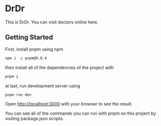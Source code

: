 # DrDr

This is DrDr. You can visit doctors online here.

## Getting Started

First, install pnpm using npm

```bash
npm i -g pnpm@9.0.4
```

then install all of the dependencies of the project with

```bash
pnpm i
```

at last, run development server using

```bash
pnpm run dev
```

Open [http://localhost:3000](http://localhost:3000) with your browser to see the result.

You can see all of the commands you can run with pnpm on this project by visiting package.json scripts.
